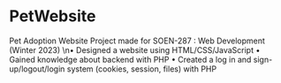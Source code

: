 # PetWebsite
Pet Adoption Website 
Project made for SOEN-287 : Web Development (Winter 2023)
\n•	Designed a website using HTML/CSS/JavaScript
•	Gained knowledge about backend with PHP 
•	Created a log in and sign-up/logout/login system (cookies, session, files) with PHP 
